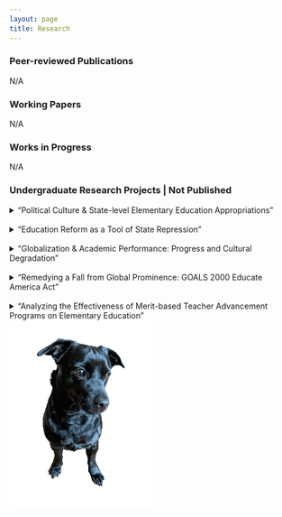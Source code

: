 ```yaml
---
layout: page
title: Research
---
```


<div class="text-left">
  <h3>Peer-reviewed Publications</h3>
  <p>N/A</p>
  
  <h3>Working Papers</h3>
  <p>N/A</p>
  
  <h3>Works in Progress</h3>
  <p>N/A</p>
  
  <h3>Undergraduate Research Projects | Not Published</h3>
  
<details>
  <summary>
    “Political Culture & State-level Elementary Education Appropriations”
  </summary>
  <p>
    (2019) Utilized Elazar’s political culture typology, Heck’s applied political culture framework on higher education appropriations, and Wirt’s study on legislator response to political culture to explore the link between a state legislature’s dominant political culture and elementary education appropriations
  </p>
  </details>
<br>
  <details> 
  <summary>
    “Education Reform as a Tool of State Repression”
  </summary>
  <p>
   (2019) Utilized Finkel and Davenport’s characterizations of state repression to conduct a case study on Canada’s use of education reform as a tool of state repression to subjugate the aboriginal population into residential schools via The Indian Act of 1876
  </p>
</details>
 <br>
<details>
  <summary>
   “Globalization & Academic Performance: Progress and Cultural Degradation”
  </summary>
  <p>
    (2018) Utilized OLS regression analysis on the KOF Globalization Index and the Programme for International Student Assessment (PISA) data to explore the link between globalization and academic performance
  </p>
  </details>
<br>
<details>
  <summary>
    “Remedying a Fall from Global Prominence: GOALS 2000 Educate America Act”
  </summary>
  <p>
   (2018) Utilized John Kingdon's Policy Streams Model and Graham Allison's Governmental Politics Model to study the formulation and implementation of the GOALS 2000: Educate America Act
  </p>
  </details>
<br>
  <details>
  <summary>
    “Analyzing the Effectiveness of Merit-based Teacher Advancement Programs on Elementary Education”
  </summary>
  <p>
   (2017) Utilized OLS regression analysis on state-level standardized testing data and government-funded teacher advancement programs to explore the link between merit pay and academic performance
  </p>
  </details>
  
</div>
  <img src="assets/img/orion_my_dog_gif.gif" style="width:50%">

